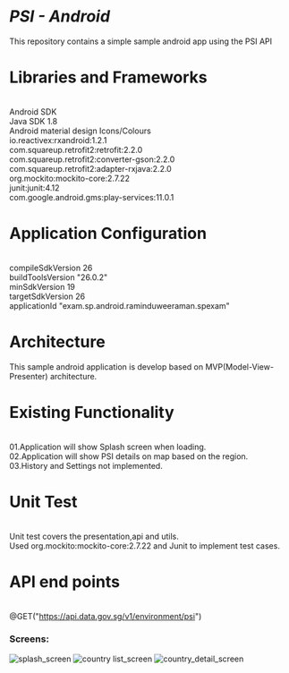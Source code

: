 ***PSI - Android***
========================
This repository contains a simple sample android app using the PSI API 

Libraries and Frameworks
========================
 <br />Android SDK
 <br />Java SDK 1.8
 <br />Android material design Icons/Colours
 <br />io.reactivex:rxandroid:1.2.1
 <br />com.squareup.retrofit2:retrofit:2.2.0
 <br />com.squareup.retrofit2:converter-gson:2.2.0
 <br />com.squareup.retrofit2:adapter-rxjava:2.2.0
 <br />org.mockito:mockito-core:2.7.22
 <br />junit:junit:4.12
 <br />com.google.android.gms:play-services:11.0.1


Application Configuration
=========================
 <br />compileSdkVersion 26
 <br />buildToolsVersion "26.0.2"
 <br />minSdkVersion 19
 <br />targetSdkVersion 26
 <br />applicationId "exam.sp.android.raminduweeraman.spexam"
    
Architecture
=============
This sample android application is develop based on MVP(Model-View-Presenter) architecture.

Existing Functionality
======================
<br />01.Application will show Splash screen when loading.
<br />02.Application will show PSI details on map based on the region.
<br />03.History and Settings not implemented.

Unit Test
=========
<br />Unit test covers the presentation,api and utils. 
<br />Used org.mockito:mockito-core:2.7.22 and Junit to implement test cases.

API end points
===============
<br />@GET("https://api.data.gov.sg/v1/environment/psi")

### Screens:
![splash_screen](https://user-images.githubusercontent.com/5441853/50518637-a8fc1680-0af1-11e9-8e27-fb324363c655.png)
![country list_screen](https://user-images.githubusercontent.com/5441853/54861055-07860900-4d5e-11e9-92b2-f4803e3747bc.png)
![country_detail_screen](https://user-images.githubusercontent.com/5441853/50518648-b74a3280-0af1-11e9-805b-f4694ce5d3f0.png)
